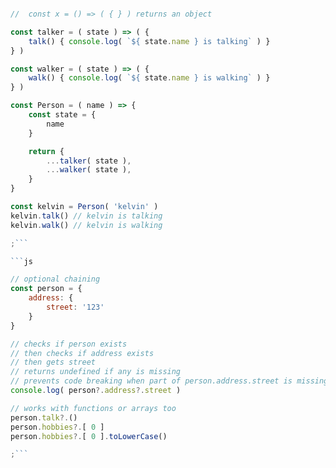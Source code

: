 ```js

//	const x = () => ( { } ) returns an object

const talker = ( state ) => ( {
	talk() { console.log( `${ state.name } is talking` ) }
} )

const walker = ( state ) => ( {
	walk() { console.log( `${ state.name } is walking` ) }
} )

const Person = ( name ) => {
	const state = {
		name
	}

	return {
		...talker( state ),
		...walker( state ),
	}
}

const kelvin = Person( 'kelvin' )
kelvin.talk() // kelvin is talking
kelvin.walk() // kelvin is walking

;```

```js

// optional chaining
const person = {
	address: {
		street: '123'
	}
}

// checks if person exists
// then checks if address exists
// then gets street
// returns undefined if any is missing
// prevents code breaking when part of person.address.street is missing
console.log( person?.address?.street )

// works with functions or arrays too
person.talk?.()
person.hobbies?.[ 0 ]
person.hobbies?.[ 0 ].toLowerCase()

;```
